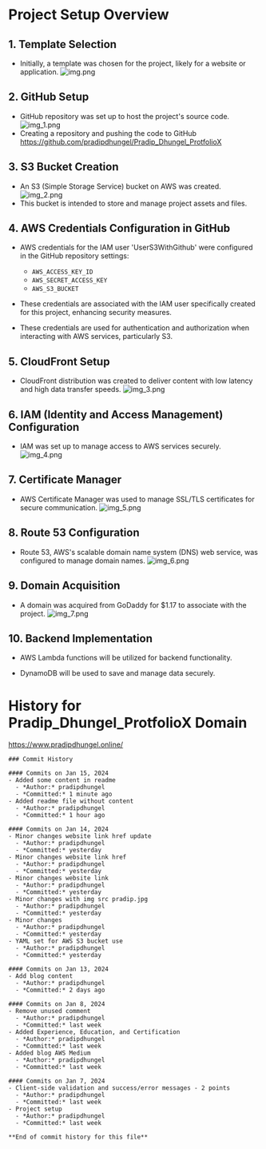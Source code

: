 # Project Setup Overview

## 1. Template Selection
- Initially, a template was chosen for the project, likely for a website or application.
![img.png](img.png)



## 2. GitHub Setup
- GitHub repository was set up to host the project's source code.
![img_1.png](img_1.png)
-  Creating a repository and pushing the code to GitHub https://github.com/pradipdhungel/Pradip_Dhungel_ProtfolioX


## 3. S3 Bucket Creation
- An S3 (Simple Storage Service) bucket on AWS was created.
![img_2.png](img_2.png)
- This bucket is intended to store and manage project assets and files.

## 4. AWS Credentials Configuration in GitHub
- AWS credentials for the IAM user 'UserS3WithGithub' were configured in the GitHub repository settings:
  - `AWS_ACCESS_KEY_ID`
  - `AWS_SECRET_ACCESS_KEY`
  - `AWS_S3_BUCKET`

- These credentials are associated with the IAM user specifically created for this project, enhancing security measures.
- These credentials are used for authentication and authorization when interacting with AWS services, particularly S3.
## 5. CloudFront Setup
- CloudFront distribution was created to deliver content with low latency and high data transfer speeds.
![img_3.png](img_3.png)
## 6. IAM (Identity and Access Management) Configuration
- IAM was set up to manage access to AWS services securely.
![img_4.png](img_4.png)
## 7. Certificate Manager
- AWS Certificate Manager was used to manage SSL/TLS certificates for secure communication.
![img_5.png](img_5.png)
## 8. Route 53 Configuration
- Route 53, AWS's scalable domain name system (DNS) web service, was configured to manage domain names.
![img_6.png](img_6.png)
## 9. Domain Acquisition
- A domain was acquired from GoDaddy for $1.17 to associate with the project.
![img_7.png](img_7.png)
## 10. Backend Implementation
- AWS Lambda functions will be utilized for backend functionality.

- DynamoDB will be used to save and manage data securely.








# History for Pradip_Dhungel_ProtfolioX Domain


https://www.pradipdhungel.online/
~~~~
### Commit History

#### Commits on Jan 15, 2024
- Added some content in readme
  - *Author:* pradipdhungel
  - *Committed:* 1 minute ago
- Added readme file without content
  - *Author:* pradipdhungel
  - *Committed:* 1 hour ago

#### Commits on Jan 14, 2024
- Minor changes website link href update
  - *Author:* pradipdhungel
  - *Committed:* yesterday
- Minor changes website link href
  - *Author:* pradipdhungel
  - *Committed:* yesterday
- Minor changes website link
  - *Author:* pradipdhungel
  - *Committed:* yesterday
- Minor changes with img src pradip.jpg
  - *Author:* pradipdhungel
  - *Committed:* yesterday
- Minor changes
  - *Author:* pradipdhungel
  - *Committed:* yesterday
- YAML set for AWS S3 bucket use
  - *Author:* pradipdhungel
  - *Committed:* yesterday

#### Commits on Jan 13, 2024
- Add blog content
  - *Author:* pradipdhungel
  - *Committed:* 2 days ago

#### Commits on Jan 8, 2024
- Remove unused comment
  - *Author:* pradipdhungel
  - *Committed:* last week
- Added Experience, Education, and Certification
  - *Author:* pradipdhungel
  - *Committed:* last week
- Added blog AWS Medium
  - *Author:* pradipdhungel
  - *Committed:* last week

#### Commits on Jan 7, 2024
- Client-side validation and success/error messages - 2 points
  - *Author:* pradipdhungel
  - *Committed:* last week
- Project setup
  - *Author:* pradipdhungel
  - *Committed:* last week

**End of commit history for this file**

